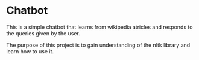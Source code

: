# Chatbot
This is a simple chatbot that learns from wikipedia atricles and responds to the queries given by the user. 

The purpose of this project is to gain understanding of the nltk library and learn how to use it.
